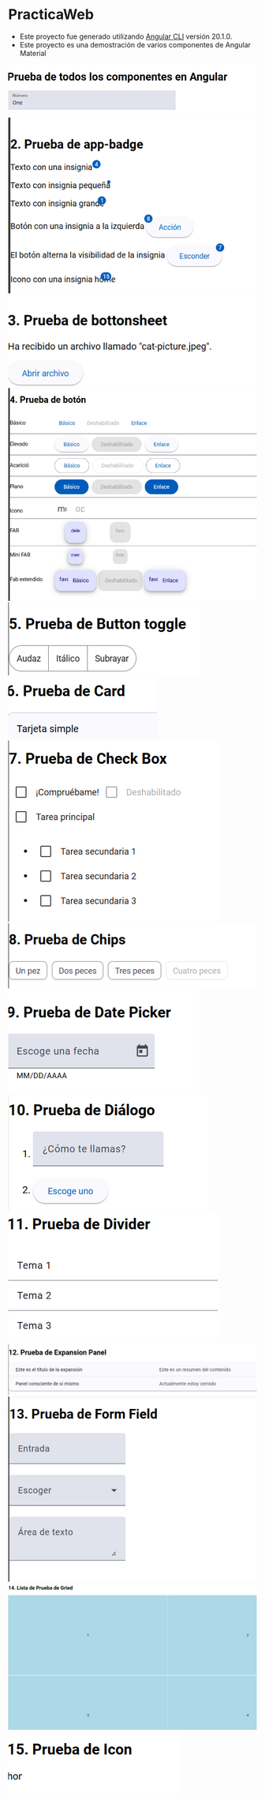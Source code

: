 # PracticaWeb
- Este proyecto fue generado utilizando [Angular CLI]() versión 20.1.0.
- Este proyecto es una demostración de varios componentes de Angular Material

![Login Form](https://github.com/lulu123hh/Angular/blob/70e55fc37d9f2eaf444887067bae99a6e292c66c/ima1.png) 
![Login Form](https://github.com/lulu123hh/Angular/blob/70e55fc37d9f2eaf444887067bae99a6e292c66c/ima2.png)
![Login Form](https://github.com/lulu123hh/Angular/blob/70e55fc37d9f2eaf444887067bae99a6e292c66c/ima3.png)
![Login Form](https://github.com/lulu123hh/Angular/blob/70e55fc37d9f2eaf444887067bae99a6e292c66c/ima4.png)
![Login Form](https://github.com/lulu123hh/Angular/blob/70e55fc37d9f2eaf444887067bae99a6e292c66c/ima5.png)
![Login Form](https://github.com/lulu123hh/Angular/blob/70e55fc37d9f2eaf444887067bae99a6e292c66c/ima6.png)
![Login Form](https://github.com/lulu123hh/Angular/blob/70e55fc37d9f2eaf444887067bae99a6e292c66c/ima7.png)
![Login Form](https://github.com/lulu123hh/Angular/blob/70e55fc37d9f2eaf444887067bae99a6e292c66c/ima8.png)
![Login Form](https://github.com/lulu123hh/Angular/blob/70e55fc37d9f2eaf444887067bae99a6e292c66c/ima9.png)
![Login Form](https://github.com/lulu123hh/Angular/blob/70e55fc37d9f2eaf444887067bae99a6e292c66c/ima10.png)
![Login Form](https://github.com/lulu123hh/Angular/blob/70e55fc37d9f2eaf444887067bae99a6e292c66c/ima11.png)
![Login Form](https://github.com/lulu123hh/Angular/blob/70e55fc37d9f2eaf444887067bae99a6e292c66c/ima12.png)
![Login Form](https://github.com/lulu123hh/Angular/blob/70e55fc37d9f2eaf444887067bae99a6e292c66c/ima13.png)
![Login Form](https://github.com/lulu123hh/Angular/blob/70e55fc37d9f2eaf444887067bae99a6e292c66c/ima14.png)
![Login Form](https://github.com/lulu123hh/Angular/blob/70e55fc37d9f2eaf444887067bae99a6e292c66c/ima15.png) 




